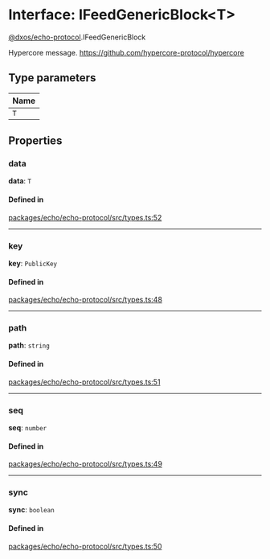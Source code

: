 # Interface: IFeedGenericBlock<T\>

[@dxos/echo-protocol](../modules/dxos_echo_protocol.md).IFeedGenericBlock

Hypercore message.
https://github.com/hypercore-protocol/hypercore

## Type parameters

| Name |
| :------ |
| `T` |

## Properties

### data

 **data**: `T`

#### Defined in

[packages/echo/echo-protocol/src/types.ts:52](https://github.com/dxos/dxos/blob/main/packages/echo/echo-protocol/src/types.ts#L52)

___

### key

 **key**: `PublicKey`

#### Defined in

[packages/echo/echo-protocol/src/types.ts:48](https://github.com/dxos/dxos/blob/main/packages/echo/echo-protocol/src/types.ts#L48)

___

### path

 **path**: `string`

#### Defined in

[packages/echo/echo-protocol/src/types.ts:51](https://github.com/dxos/dxos/blob/main/packages/echo/echo-protocol/src/types.ts#L51)

___

### seq

 **seq**: `number`

#### Defined in

[packages/echo/echo-protocol/src/types.ts:49](https://github.com/dxos/dxos/blob/main/packages/echo/echo-protocol/src/types.ts#L49)

___

### sync

 **sync**: `boolean`

#### Defined in

[packages/echo/echo-protocol/src/types.ts:50](https://github.com/dxos/dxos/blob/main/packages/echo/echo-protocol/src/types.ts#L50)
